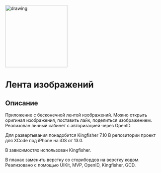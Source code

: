 <img src="https://github.com/flukekoh/ImageFeed/assets/109647805/675b8d3d-1569-4ae3-a9f1-d06af6d9d515" alt="drawing" width="200"/> 

# Лента изображений 
## Описание

Приложение с бесконечной лентой изображений. Можно открыть оригинал изображения, поставить лайк, поделиться изображением. 
Реализован личный кабинет с авторизацией через OpenID. 

Для развертывания понадобится Kingfisher 7.10
В репозитории проект для XCode под iPhone на iOS от 13.0.

В зависимостях использован Kingfisher.

В планах заменить верстку со сторибордов на верстку кодом.
Реализовано с помощью  UIKit, MVP, OpenID, Kingfisher, GCD.

